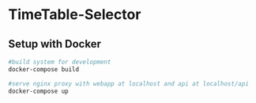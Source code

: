 # TimeTable-Selector

## Setup with Docker

``` bash
#build system for development
docker-compose build

#serve nginx proxy with webapp at localhost and api at localhost/api
docker-compose up